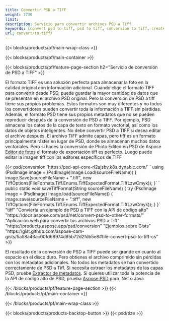 ```yaml
---
title: Convertir PSD a TIFF
weight: 7730
limit: 
description: Servicio para convertir archivos PSD a Tiff
keywords: [convert psd to tiff, psd to tiff, conversion to tiff, create tiff from psd, print psd as tiff]
url: convert/to-tiff/
---
```


{{< blocks/products/pf/main-wrap-class >}}

{{< blocks/products/pf/main-container >}}

{{< blocks/products/pf/feature-page-section h2="Servicio de conversión de PSD a TIFF" >}}
<p>El formato TIFF es una solución perfecta para almacenar la foto en la calidad original con información adicional. Cuando elige el formato TIFF para convertir desde PSD, puede guardar la mayor cantidad de datos que se presentan en el archivo PSD original. Pero la conversión de PSD a tiff tiene sus propios problemas. Estos formatos son muy diferentes y no todos los convertidores pueden convertir toda la información a TIFF sin pérdidas. Además, el formato PSD tiene sus propios metadatos que no se pueden reproducir después de la conversión de PSD a TIFF. Por ejemplo, PSD almacena los datos de la capa de texto en formato vectorial, así como los datos de objetos inteligentes. No debe convertir PSD a TIFF si desea editar el archivo después. El archivo TIFF admite capas, pero tiff es un formato principalmente ráster en lugar de PSD, donde se almacenan muchos datos vectoriales. Pero si haces la conversión de Photo Edited en PSD de Aspose <a href="https://products.aspose.app/psd/photo-editor">Editor de fotos</a> el formato de exportación tiff es perfecto. Luego puede editar la imagen tiff con los editores específicos de TIFF</p>
{{< psd/conversion `https://psd-api-core-rl2ajsbv.k8s.dynabic.com/` 
`    using (PsdImage image = (PsdImage)Image.Load(sourceFileName))
    {
        image.Save(sourceFileName + ".tiff", new TiffOptions(FileFormats.Tiff.Enums.TiffExpectedFormat.TiffLzwCmyk));
    }` 
`     public static void saveTiffFormat(String sourceFileName) {
        try (PsdImage image = (PsdImage) Image.load(sourceFileName)) {
            image.save(sourceFileName + ".tiff", new TiffOptions(FileFormats.Tiff.Enums.TiffExpectedFormat.TiffLzwCmyk));
        }
    }` 
	"tiff" 
"Convierta un ejemplo de PSD a TIFF con la API de código alto"  "https://docs.aspose.com/psd/net/convert-psd-to-other-formats/" 
"Aplicación web para convertir tus archivos PSD a Tiff" "https://products.aspose.app/psd/conversion" 
"Ejemplos sobre Gists" "https://gist.github.com/aspose-com-gists/5a58a43ac00fd68974d95b72d2fdb5e8#file-convert-psd-to-tiff-cs" >}}
<p>El resultado de la conversión de PSD a TIFF puede ser grande en cuanto al espacio en el disco duro. Pero obtienes el archivo comprimido sin pérdidas con los metadatos adicionales. No todos los metadatos se han convertido correctamente de PSD a Tiff. Si necesita extraer los metadatos de las capas PSD, pruebe <a href="https://products.aspose.app/psd/metadata">Extractor de metadatos</a>. Si quieres utilizar toda la potencia de la API de código alto de PSD, prueba <a href="/psd">Aspose.PSD</a> para .Net o Java</p>
{{< /blocks/products/pf/feature-page-section >}}
{{< /blocks/products/pf/main-container >}}


{{< /blocks/products/pf/main-wrap-class >}}

{{< blocks/products/products-backtop-button >}}
{{< psd/tize >}}
